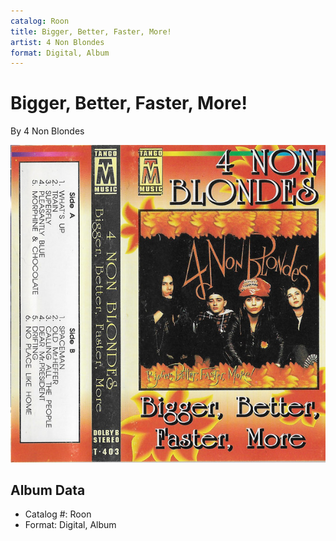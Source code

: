```yaml
---
catalog: Roon
title: Bigger, Better, Faster, More!
artist: 4 Non Blondes
format: Digital, Album
---
```


# Bigger, Better, Faster, More!

By 4 Non Blondes

![](../../assets/albumcovers/4_Non_Blondes-Bigger__Better__Faster__More!.png)

## Album Data

- Catalog #: Roon
- Format: Digital, Album

